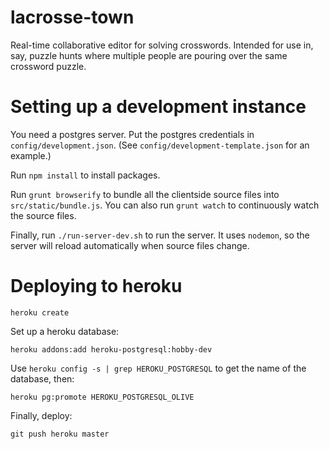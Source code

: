 lacrosse-town
============

Real-time collaborative editor for solving crosswords.
Intended for use in, say, puzzle hunts where multiple people are pouring
over the same crossword puzzle.

Setting up a development instance
============

You need a postgres server. Put the postgres credentials in `config/development.json`.
(See `config/development-template.json` for an example.)

Run `npm install` to install packages.

Run `grunt browserify` to bundle all the clientside source files into `src/static/bundle.js`.
You can also run `grunt watch` to continuously watch the source files.

Finally, run `./run-server-dev.sh` to run the server. It uses `nodemon`, so the server
will reload automatically when source files change.

Deploying to heroku
============

    heroku create

Set up a heroku database:

    heroku addons:add heroku-postgresql:hobby-dev

Use `heroku config -s | grep HEROKU_POSTGRESQL` to get the name of the database, then:

    heroku pg:promote HEROKU_POSTGRESQL_OLIVE

Finally, deploy:

    git push heroku master
